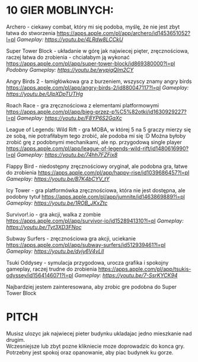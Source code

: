 # 10 GIER MOBLINYCH:

Archero - ciekawy combat, który mi się podoba, myślę, że nie jest zbyt łatwa do stworzenia https://apps.apple.com/pl/app/archero/id1453651052?l=pl
*Gameplay: https://youtu.be/4LRdw8LCCkU*


Super Tower Block - układanie w górę jak najwiecej pięter, zręcznościowa, raczej łatwa do zrobienia - chciałabym ją wykonać https://apps.apple.com/pl/app/super-tower-block/id869380000?l=pl
*Podobny Gameplay: https://youtu.be/wypigQIm2CY*



Angry Birds 2 - łamigłówkowa gra z burzeniem, wszyscy znamy angry birds https://apps.apple.com/pl/app/angry-birds-2/id880047117?l=pl
*Gameplay: https://youtu.be/UlpXDpTUTHg*


Roach Race - gra zręcznościowa z elementami platformowymi https://apps.apple.com/pl/app/bieg-przez-p%C5%82otki/id1630929227?l=pl
*Gameplay: https://youtu.be/F8YP6S2GaXc*


League of Legends: Wild Rift - gra MOBA, w której 5 na 5 graczy mierzy się ze sobą, nie potrafiłabym tego zrobić, ale podoba mi się :D Można byłoby zrobić grę z podobnymi mechanikami, ale np. przygodową single player https://apps.apple.com/pl/app/league-of-legends-wild-rift/id1480616990?l=pl
*Gameplay: https://youtu.be/74hh7FZFix8*



Flappy Bird - niedostępny zręcznościowy oryginał, ale podobna gra, łatwe do zrobienia https://apps.apple.com/pl/app/happy-rise/id1039686457?l=pl
*Gameplay: https://youtu.be/B7K4bCYV_tY*



Icy Tower - gra platformówka zręcznościowa, która nie jest dostępna, ale podobny tytuł https://apps.apple.com/pl/app/jumnite/id1463869889?l=pl
*Gameplay: https://youtu.be/1ROB_JKxZtc*


Survivor!.io - gra akcji, walka z zombie https://apps.apple.com/pl/app/survivor-io/id1528941310?l=pl
*Gameplay: https://youtu.be/Tyt3XD3FNoc*


Subway Surfers - zręcznościowa gra akcji, uciekanie https://apps.apple.com/pl/app/subway-surfers/id512939461?l=pl
*Gameplay: https://youtu.be/dvjy6V4vLlI*


Tsuki Oddysey - symulacja przygodowa, urocza grafika i spokojny gameplay, raczej trudne do zrobienia https://apps.apple.com/pl/app/tsukis-odyssey/id1564146071?l=pl
*Gameplay: https://youtu.be/7-SsrKYCK94*


Najbardziej jestem zainteresowana, aby zrobic gre podobna do Super Tower Block


# PITCH
Musisz ulozyc jak najwiecej pieter budynku ukladajac jedno mieszkanie nad drugim.  
Wczesniejsze lub zbyt pozne klikniecie moze doprowadzic do konca gry.
Potrzebny jest spokoj oraz opanowanie, aby piac budynek ku gorze.